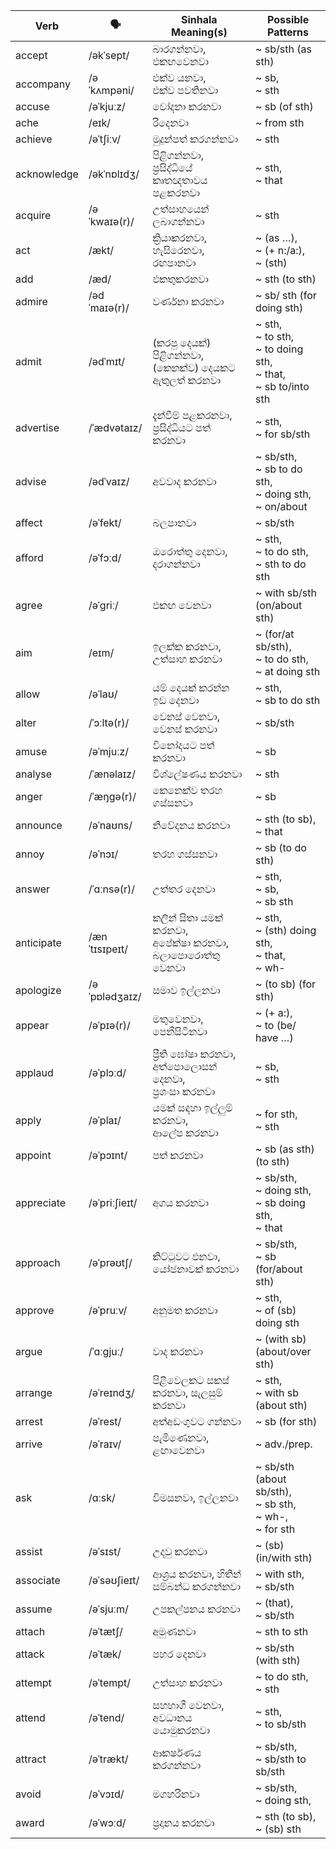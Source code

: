 | Verb        | 🗣️             | Sinhala Meaning(s)                        | Possible Patterns                                               |
| ----------- | ------------- | ----------------------------------------- | --------------------------------------------------------------- |
| accept      | /əkˈsept/     | බාරගන්නවා, එකඟවෙනවා                            | ~ sb/sth (as sth)                                               |
| accompany   | /əˈkʌmpəni/   | එක්ව යනවා,<br>එක්ව පවතිනවා                     | ~ sb,<br>~ sth                                                     |
| accuse      | /əˈkjuːz/     | චෝදනා කරනවා                                  | ~ sb (of sth)                                                   |
| ache        | /eɪk/         | රිදෙනවා                                      | ~ from sth                                                      |
| achieve     | /əˈtʃiːv/     | මුදුන්පත් කරගන්නවා                              | ~ sth                                                           |
| acknowledge | /əkˈnɒlɪdʒ/   | පිළිගන්නවා, ප්‍රසිද්ධියේ කෘතඥතාවය පළකරනවා              | ~ sth,<br>~ that                                                   |
| acquire     | /əˈkwaɪə(r)/  | උත්සාහයෙන් ලබාගන්නවා                             | ~ sth                                                           |
| act         | /ækt/         | ක්‍රියාකරනවා, හැසිරෙනවා, රඟපානවා                     | ~ (as …),<br>~ (+ n:/a:),<br>~ (sth)                               |
| add         | /æd/          | එකතුකරනවා                                   | ~ sth (to sth)                                                  |
| admire      | /ədˈmaɪə(r)/  | වර්ණනා කරනවා                                 | ~ sb/ sth (for doing sth)                                       |
| admit       | /ədˈmɪt/      | (කරපු දෙයක්) පිළිගන්නවා, (කෙනක්ව) දෙයකට ඇතුලත් කරනවා   | ~ sth,<br>~ to sth,<br>~ to doing sth,<br>~ that,<br>~ sb to/into sth |
| advertise   | /ˈædvətaɪz/   | දැන්වීම් පළකරනවා, ප්‍රසිද්ධියට පත් කරනවා              | ~ sth,<br>~ for sb/sth                                             |
| advise      | /ədˈvaɪz/     | අවවාද කරනවා                                 | ~ sb/sth,<br>~ sb to do sth,<br>~ doing sth,<br>~ on/about         |
| affect      | /əˈfekt/      | බලපානවා                                     | ~ sb/sth                                                        |
| afford      | /əˈfɔːd/      | ඔරොත්තු දෙනවා, දරාගන්නවා                          | ~ sth,<br>~ to do sth,<br>~ sth to do sth                          |
| agree       | /əˈɡriː/      | එකඟ වෙනවා                                   | ~ with sb/sth (on/about sth)                                    |
| aim         | /eɪm/         | ඉලක්ක කරනවා, උත්සාහ කරනවා                      | ~ (for/at sb/sth),<br>~ to do sth,<br>~ at doing sth                  |
| allow       | /əˈlaʊ/       | යම් දෙයක් කරන්න ඉඩ දෙනවා                        | ~ sth,<br>~ sb to do sth                                           |
| alter       | /ˈɔːltə(r)/   | වෙනස් වෙනවා, වෙනස් කරනවා                         | ~ sb/sth                                                        |
| amuse       | /əˈmjuːz/     | විනෝදයට පත් කරනවා                             | ~ sb                                                            |
| analyse     | /ˈænəlaɪz/    | විශ්ලේෂණය කරනවා                               | ~ sth                                                           |
| anger       | /ˈæŋɡə(r)/    | කෙනෙක්ව තරහ ගස්සනවා                            | ~ sb                                                            |
| announce    | /əˈnaʊns/     | නිවේදනය කරනවා                                | ~ sth (to sb),<br>~ that                                           |
| annoy       | /əˈnɔɪ/       | තරහ ගස්සනවා                                 | ~ sb (to do sth)                                                |
| answer      | /ˈɑːnsə(r)/   | උත්තර දෙනවා                                  | ~ sth,<br>~ sb,<br>~ sb sth                                           |
| anticipate  | /ænˈtɪsɪpeɪt/ | කලින් සිතා යමක් කරනවා,<br>අපේක්ෂා කරනවා, බලාපොරොත්තු වෙනවා | ~ sth,<br>~ (sth) doing sth,<br>~ that,<br>~ wh-                      |
| apologize   | /əˈpɒlədʒaɪz/ | සමාව ඉල්ලනවා                                 | ~ (to sb) (for sth)                                             |
| appear      | /əˈpɪə(r)/    | මතුවෙනවා, පෙනීසිටිනවා                             | ~ (+ a:),<br>~ to (be/ have …)                                  |
| applaud     | /əˈplɔːd/     | ප්‍රීති ඝෝෂා කරනවා, අත්පොලොසන් දෙනවා,<br>ප්‍රශංසා කරනවා     | ~ sb,<br>~ sth                                                     |
| apply       | /əˈplaɪ/      | යමක් සඳහා ඉල්ලුම් කරනවා,<br>ආලේප කරනවා            | ~ for sth,<br>~ sth                                                |
| appoint     | /əˈpɔɪnt/     | පත් කරනවා                                   | ~ sb (as sth) (to sth)                                          |
| appreciate  | /əˈpriːʃieɪt/ | අගය කරනවා                                  | ~ sb/sth,<br>~ doing sth,<br>~ sb doing sth,<br>~ that                |
| approach    | /əˈprəʊtʃ/    | කිට්ටුවට එනවා, යෝජනාවක් කරනවා                     | ~ sb/sth,<br>~ sb (for/about sth)                               |
| approve     | /əˈpruːv/     | අනුමත කරනවා                                 | ~ sth,<br>~ of (sb) doing sth                                   |
| argue       | /ˈɑːɡjuː/     | වාද කරනවා                                   | ~ (with sb) (about/over sth)                                    |
| arrange     | /əˈreɪndʒ/    | පිළිවෙලකට සකස් කරනවා, සැලසුම් කරනවා                | ~ sth,<br>~ with sb (about sth)                                 |
| arrest      | /əˈrest/      | අත්අඩංගුවට ගන්නවා                              | ~ sb (for sth)                                                  |
| arrive      | /əˈraɪv/      | පැමිණෙනවා, ළඟාවෙනවා                              | ~ adv./prep.                                                    |
| ask         | /ɑːsk/        | විමසනවා, ඉල්ලනවා                              | ~ sb/sth (about sb/sth),<br>~ sb sth,<br>~ wh-,<br>~ for sth       |
| assist      | /əˈsɪst/      | උදවු කරනවා                                  | ~ (sb) (in/with sth)                                            |
| associate   | /əˈsəʊʃieɪt/  | ආශ්‍රය කරනවා, හිතින් සම්බන්ධ කරගන්නවා               | ~ with sth,<br>~ sb/sth                                            |
| assume      | /əˈsjuːm/     | උපකල්පනය කරනවා                              | ~ (that),<br>~ sb/sth                                              |
| attach      | /əˈtætʃ/      | අමුණනවා                                     | ~ sth to sth                                                    |
| attack      | /əˈtæk/       | පහර දෙනවා                                   | ~ sb/sth (with sth)                                             |
| attempt     | /əˈtempt/     | උත්සාහ කරනවා                                 | ~ to do sth,<br>~ sth                                              |
| attend      | /əˈtend/      | සහභාගී වෙනවා, අවධානය යොමුකරනවා                    | ~ sth,<br>~ to sb/sth                                              |
| attract     | /əˈtrækt/     | ආකර්ෂණය කරගන්නවා                             | ~ sb/sth,<br>~ sb/sth to sb/sth                                 |
| avoid       | /əˈvɔɪd/      | මගහරිනවා                                    | ~ sb/sth,<br>~ doing sth,                                          |
| award       | /əˈwɔːd/      | ප්‍රදානය කරනවා                                | ~ sth (to sb),<br>~ (sb) sth                                       |